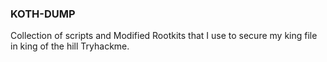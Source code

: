 ### KOTH-DUMP
Collection of scripts and Modified Rootkits that I use to secure my king file in king of the hill Tryhackme.
